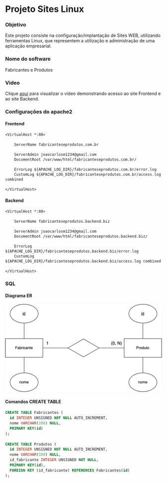 # Projeto Sites Linux

### Objetivo

Este projeto consiste na configuração/implantação de Sites WEB, utilizando ferramentas Linux, que representem a utilização e administração de uma aplicação empresarial.

### Nome do software

Fabricantes e Produtos

### Video

Clique [aqui](https://youtu.be/wQw1twyZXlE) para visualizar o vídeo demonstrando acesso ao site Frontend e ao site Backend.

### Configurações do apache2

#### Frontend

```
<VirtualHost *:80>

    ServerName fabricanteseprodutos.com.br
    
    ServerAdmin joaocarlosm1234@gmail.com
    DocumentRoot /var/www/html/fabricanteseprodutos.com.br/

    ErrorLog ${APACHE_LOG_DIR}/fabricanteseprodutos.com.br/error.log
    CustomLog ${APACHE_LOG_DIR}/fabricanteseprodutos.com.br/access.log combined

</VirtualHost>

```

#### Backend

```
<VirtualHost *:80>

    ServerName fabricanteseprodutos.backend.biz
    
    ServerAdmin joaocarlosm1234@gmail.com
    DocumentRoot /var/www/html/fabricanteseprodutos.backend.biz/

    ErrorLog ${APACHE_LOG_DIR}/fabricanteseprodutos.backend.biz/error.log
    CustomLog ${APACHE_LOG_DIR}/fabricanteseprodutos.backend.biz/access.log combined

</VirtualHost>

```

### SQL

#### Diagrama ER

![DER](confs-mysql/der.png)

#### Comandos CREATE TABLE

```sql
CREATE TABLE Fabricantes (
  id INTEGER UNSIGNED NOT NULL AUTO_INCREMENT,
  nome VARCHAR(100) NULL,
  PRIMARY KEY(id)
);

CREATE TABLE Produtos (
  id INTEGER UNSIGNED NOT NULL AUTO_INCREMENT,
  nome VARCHAR(100) NULL,
  id_fabricante INTEGER UNSIGNED NOT NULL,
  PRIMARY KEY(id),
  FOREIGN KEY (id_fabricante) REFERENCES Fabricantes(id)
);
